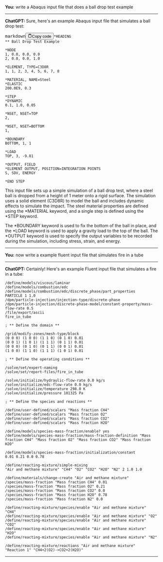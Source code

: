 **You:**
write a Abaqus input file that does a ball drop test example


 --------
**ChatGPT:**
Sure, here's an example Abaqus input file that simulates a ball drop test:
<pre><span class="">markdown</span><button class="flex ml-auto gap-2"><svg stroke="currentColor" fill="none" stroke-width="2" viewBox="0 0 24 24" stroke-linecap="round" stroke-linejoin="round" class="h-4 w-4" height="1em" width="1em" xmlns="http://www.w3.org/2000/svg"><path d="M16 4h2a2 2 0 0 1 2 2v14a2 2 0 0 1-2 2H6a2 2 0 0 1-2-2V6a2 2 0 0 1 2-2h2"></path><rect x="8" y="2" width="8" height="4" rx="1" ry="1"></rect></svg>Copy code</button><code class="!whitespace-pre hljs language-markdown"><span class="hljs-emphasis">*HEADING
*</span>* Ball Drop Test Example

<span class="hljs-emphasis">*NODE
1, 0.0, 0.0, 0.0
2, 0.0, 0.0, 1.0

*</span>ELEMENT, TYPE=C3D8R
1, 1, 2, 3, 4, 5, 6, 7, 8

<span class="hljs-emphasis">*MATERIAL, NAME=Steel
*</span>ELASTIC
200.0E9, 0.3

<span class="hljs-emphasis">*STEP
*</span>DYNAMIC
0.1, 1.0, 0.05

<span class="hljs-emphasis">*NSET, NSET=TOP
2,

*</span>NSET, NSET=BOTTOM
1,

<span class="hljs-emphasis">*BOUNDARY
BOTTOM, 1, 1

*</span>LOAD
TOP, 3, -9.81

<span class="hljs-emphasis">*OUTPUT, FIELD
*</span>ELEMENT OUTPUT, POSITION=INTEGRATION POINTS
S, SDV, ENERGY

<span class="hljs-emphasis">*END STEP
</span></code></pre>This input file sets up a simple simulation of a ball drop test, where a steel ball is dropped from a height of 1 meter onto a rigid surface. The simulation uses a solid element (C3D8R) to model the ball and includes dynamic effects to simulate the impact. The steel material properties are defined using the *MATERIAL keyword, and a single step is defined using the *STEP keyword.
The *BOUNDARY keyword is used to fix the bottom of the ball in place, and the *LOAD keyword is used to apply a gravity load to the top of the ball. The *OUTPUT keyword is used to specify the output variables to be recorded during the simulation, including stress, strain, and energy.


 --------
**You:**
now write a example fluent input file that simulates fire in a tube

 --------
**ChatGPT:**
Certainly! Here's an example Fluent input file that simulates a fire in a tube:
<pre><code class="!whitespace-pre hljs language-bash">/define/models/viscous/laminar
/define/models/combustion/edc
/define/models/combustion/edc/discrete_phase/part_properties
PARTICLE 1 1.0
/dpm/particle-injection/injection-type/discrete-phase
/dpm/particle-injection/discrete-phase-model/constant-property/mass-flow-rate 0.5
/file/export/ascii
fire_in_tube

; ** Define the domain **

/grid/modify-zones/mesh-type/block
(0 0 0) (1 0 0) (1 1 0) (0 1 0) 0.01
(0 0 1) (1 0 1) (1 1 1) (0 1 1) 0.01
(0 0 0) (0 1 0) (0 1 1) (0 0 1) 0.01
(1 0 0) (1 1 0) (1 1 1) (1 0 1) 0.01

; ** Define the operating conditions **

/solve/set/expert-naming
/solve/set/report-files/fire_in_tube

/solve/initialize/hydraulic-flow-rate 0.0 kg/s
/solve/initialize/edc-flow-rate 0.0 kg/s
/solve/initialize/temperature 298.0 K
/solve/initialize/pressure 101325 Pa

; ** Define the species and reactions **

/define/user-defined/scalars <span class="hljs-string">"Mass fraction CH4"</span>
/define/user-defined/scalars <span class="hljs-string">"Mass fraction O2"</span>
/define/user-defined/scalars <span class="hljs-string">"Mass fraction CO2"</span>
/define/user-defined/scalars <span class="hljs-string">"Mass fraction H2O"</span>

/define/models/species-mass-fraction/enable? <span class="hljs-built_in">yes</span>
/define/models/species-mass-fraction/mass-fraction-definition <span class="hljs-string">"Mass fraction CH4"</span> <span class="hljs-string">"Mass fraction O2"</span> <span class="hljs-string">"Mass fraction CO2"</span> <span class="hljs-string">"Mass fraction H2O"</span>

/define/models/species-mass-fraction/initialization/constant
0.01 0.21 0.0 0.78

/define/reacting-mixture/simple-mixing
<span class="hljs-string">"Air and methane mixture"</span> <span class="hljs-string">"CH4"</span> <span class="hljs-string">"O2"</span> <span class="hljs-string">"CO2"</span> <span class="hljs-string">"H2O"</span> <span class="hljs-string">"N2"</span> 2 1.0 1.0

/define/materials/change-create <span class="hljs-string">"Air and methane mixture"</span>
/species/mass-fraction <span class="hljs-string">"Mass fraction CH4"</span> 0.01
/species/mass-fraction <span class="hljs-string">"Mass fraction O2"</span> 0.21
/species/mass-fraction <span class="hljs-string">"Mass fraction CO2"</span> 0.0
/species/mass-fraction <span class="hljs-string">"Mass fraction H2O"</span> 0.78
/species/mass-fraction <span class="hljs-string">"Mass fraction N2"</span> 0.0

/define/reacting-mixture/species/enable <span class="hljs-string">"Air and methane mixture"</span> <span class="hljs-string">"CH4"</span>
/define/reacting-mixture/species/enable <span class="hljs-string">"Air and methane mixture"</span> <span class="hljs-string">"O2"</span>
/define/reacting-mixture/species/enable <span class="hljs-string">"Air and methane mixture"</span> <span class="hljs-string">"CO2"</span>
/define/reacting-mixture/species/enable <span class="hljs-string">"Air and methane mixture"</span> <span class="hljs-string">"H2O"</span>
/define/reacting-mixture/species/enable <span class="hljs-string">"Air and methane mixture"</span> <span class="hljs-string">"N2"</span>

/define/reacting-mixture/reactions <span class="hljs-string">"Air and methane mixture"</span>
<span class="hljs-string">"Reaction 1"</span> <span class="hljs-string">"CH4+2(O2)-&gt;CO2+2(H2O)"</span>
</code></pre>

 --------

